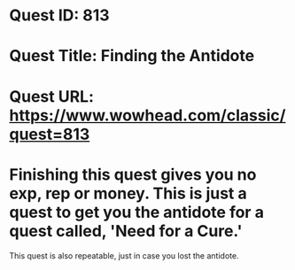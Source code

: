 # Quest ID: 813
# Quest Title: Finding the Antidote
# Quest URL: https://www.wowhead.com/classic/quest=813
# Finishing this quest gives you no exp, rep or money. This is just a quest to get you the antidote for a quest called, 'Need for a Cure.'
This quest is also repeatable, just in case you lost the antidote.